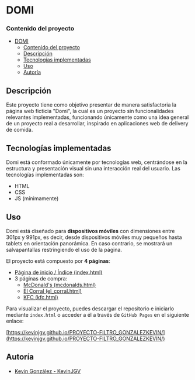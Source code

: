<!-- <link rel="stylesheet" href="style_readme.css"> -->

<!-- <style>
    strong {
        line-height: 0;
        border: 0;
        border-radius: 15px;
        background-color: var(--blue_main);
        color: var(--yellow_main);
        padding: 10px;
    }

    #portada {
    height: 200px;
    display: flex;
    justify-content: center;
    align-items: center;
}
</style>
 
<div id="portada">
    <strong>DOMI</strong>
    <img src="./media/Domi_webp.webp">
</div>
 -->

# DOMI

### Contenido del proyecto

- [DOMI](#domi)
    - [Contenido del proyecto](#contenido-del-proyecto)
  - [Descripción](#descripción)
  - [Tecnologías implementadas](#tecnologías-implementadas)
  - [Uso](#uso)
  - [Autoría](#autoría)

## Descripción

Este proyecto tiene como objetivo presentar de manera satisfactoria la página web ficticia "Domi", la cual es un proyecto sin funcionalidades relevantes implementadas, funcionando únicamente como una idea general de un proyecto real a desarrollar, inspirado en aplicaciones web de delivery de comida.

## Tecnologías implementadas

Domi está conformado únicamente por tecnologías web, centrándose en la estructura y presentación visual sin una interacción real del usuario. Las tecnologías implementadas son:

* HTML
* CSS
* JS (mínimamente)

## Uso

Domi está diseñado para **dispositivos móviles** con dimensiones entre 301px y 991px, es decir, desde dispositivos móviles muy pequeños hasta tablets en orientación panorámica. En caso contrario, se mostrará un salvapantallas restringiendo el uso de la página.

El proyecto está compuesto por **4 páginas**:

* [Página de inicio / Índice (index.html)](index.html)
* 3 páginas de compra:
    * [McDonald's (mcdonalds.html)](mcdonalds.html)
    * [El Corral (el_corral.html)](el_corral.html)
    * [KFC (kfc.html)](kfc.html)

Para visualizar el proyecto, puedes descargar el repositorio e iniciarlo mediante `index.html` o acceder a él a través de `GitHub Pages` en el siguiente enlace:

[https://kevinjgv.github.io/PROYECTO-FILTRO_GONZALEZKEVIN/](https://kevinjgv.github.io/PROYECTO-FILTRO_GONZALEZKEVIN/)

## Autoría

* [Kevin González - KevinJGV](https://github.com/KevinJGV)
